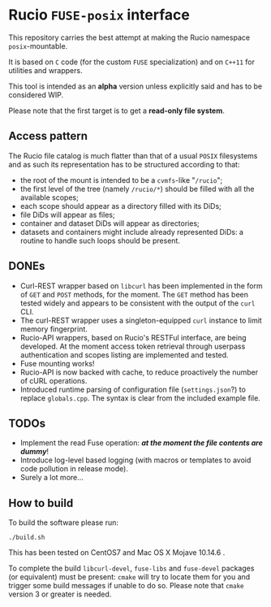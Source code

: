 # Rucio `FUSE-posix` interface

This repository carries the best attempt at making the Rucio namespace `posix`-mountable.

It is based on `C` code (for the custom `FUSE` specialization) and on `C++11` for utilities and wrappers.

This tool is intended as an **alpha** version unless explicitly said and has to be considered WIP.

Please note that the first target is to get a **read-only file system**.

## Access pattern
The Rucio file catalog is much flatter than that of a usual `POSIX` filesystems and as such its representation has to be structured according to that:

- the root of the mount is intended to be a `cvmfs`-like "`/rucio`";
- the first level of the tree (namely `/rucio/*`) should be filled with all the available scopes;
- each scope should appear as a directory filled with its DiDs;
- file DiDs will appear as files;
- container and dataset DiDs will appear as directories;
- datasets and containers might include already represented DiDs: a routine to handle such loops should be present.

## DONEs
- Curl-REST wrapper based on `libcurl` has been implemented in the form of `GET` and `POST` methods, for the moment. The `GET` method has been tested widely and appears to be consistent with the output of the `curl` CLI.
- The curl-REST wrapper uses a singleton-equipped `curl` instance to limit memory fingerprint.
- Rucio-API wrappers, based on Rucio's RESTFul interface, are being developed. At the moment access token retrieval through userpass authentication and scopes listing are implemented and tested.
- Fuse mounting works!
- Rucio-API is now backed with cache, to reduce proactively the number of cURL operations.
- Introduced runtime parsing of configuration file (`settings.json`?) to replace `globals.cpp`. The syntax is clear from the included example file.

## TODOs
- Implement the read Fuse operation: ***at the moment the file contents are dummy***!
- Introduce log-level based logging (with macros or templates to avoid code pollution in release mode).
- Surely a lot more...

## How to build
To build the software please run:

```[shell]
./build.sh
```

This has been tested on CentOS7 and Mac OS X Mojave 10.14.6 .

To complete the build `libcurl-devel`, `fuse-libs` and `fuse-devel` packages (or equivalent) must be present:
`cmake` will try to locate them for you and trigger some build messages if unable to do so.
Please note that `cmake` version 3 or greater is needed.

